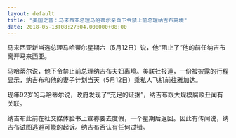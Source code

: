 ```yaml
---
layout: default
title: "美国之音：马来西亚总理马哈蒂尔亲自下令禁止前总理纳吉布离境"
date: 2018-05-13T08:27:04.000000+08:00
---
```


马来西亚新当选总理马哈蒂尔星期六（5月12日）说，他“阻止了”他的前任纳吉布离开马来西亚。

马哈蒂尔说，他下令禁止前总理纳吉布夫妇离境。美联社报道，一份被披露的行程显示，纳吉布和他的妻子计划当天（5月12日）乘私人飞机前往雅加达。

现年92岁的马哈蒂尔说，政府发现了“充足的证据”，纳吉布跟大规模腐败丑闻有关联。

纳吉布此前在社交媒体脸书上宣称要去度假，一个星期后返回。因此有传闻说，纳吉布试图逃避可能的起诉。纳吉布否认有任何过错。

